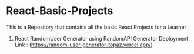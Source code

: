 # React-Basic-Projects
This is  a Repository that contains all the basic React Projects for a Learner 


1. React RandomUser Generator using RandomAPI Generator 
   Deployment Link : (https://random-user-generator-topaz.vercel.app/)
